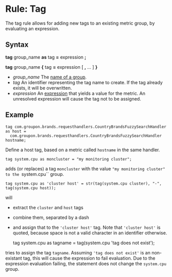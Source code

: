Rule: Tag
====

The tag rule allows for adding new tags to an existing metric group, by evaluating an expression.

Syntax
----

**tag** group\_name **as** tag **=** expression **;**

**tag** group\_name **{** tag **=** expression [ **,** ... ] **}**

- *group\_name*
  The [name of a group](../expressions/groupname.md).
- *tag*
  An identifier representing the tag name to create.
  If the tag already exists, it will be overwritten.
- *expression*
  An [expression](../config.md#expressions) that yields a value for the metric.
  An unresolved expression will cause the tag not to be assigned.

Example
----

    tag com.groupon.brands.requesthandlers.CountryBrandsFuzzySearchHandler as host =
      com.groupon.brands.requesthandlers.CountryBrandsFuzzySearchHandler hostname;

Define a host tag, based on a metric called ``hostname`` in the same handler.

    tag system.cpu as moncluster = "my monitoring cluster";

adds (or replaces) a tag ``moncluster`` with the value ``"my monitoring cluster" to the ``system.cpu`` group.

    tag system.cpu as 'cluster host' = str(tag(system.cpu cluster), "-", tag(system.cpu host));

will
- extract the ``cluster`` and ``host`` tags
- combine them, separated by a dash
- and assign that to the ``'cluster host'`` tag.
Note that ``'cluster host'`` is quoted, because space is not a valid character in an identifier otherwise.

    tag system.cpu as tagname = tag(system.cpu 'tag does not exist');

tries to assign the tag ``tagname``.
Assuming ``'tag does not exist'`` is an non-existant tag, this will cause the expression to fail evaluation.
Due to the expression evaluation failing, the statement does not change the ``system.cpu`` group.
